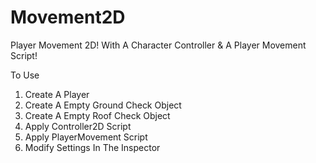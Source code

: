 # Movement2D
Player Movement 2D! With A Character Controller &amp; A Player Movement Script!

To Use

1) Create A Player
2) Create A Empty Ground Check Object
3) Create A Empty Roof Check Object
4) Apply Controller2D Script
5) Apply PlayerMovement Script
6) Modify Settings In The Inspector
